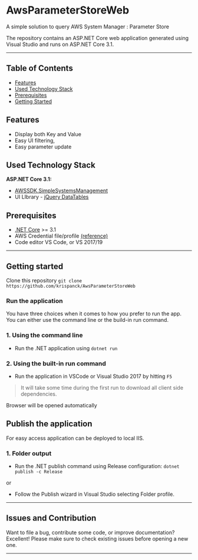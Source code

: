 # AwsParameterStoreWeb
A simple solution to query AWS System Manager : Parameter Store

The repository contains an ASP.&#8203;NET Core web application generated using Visual Studio and runs on ASP.NET Core 3.1. 

---

## Table of Contents

* [Features](#features)
* [Used Technology Stack](#used-technology-stack)
* [Prerequisites](#prerequisites)
* [Getting Started](#getting-started)

## Features

* Display both Key and Value
* Easy UI filtering, 
* Easy parameter update

## Used Technology Stack

**ASP.NET Core 3.1:**

* [AWSSDK.SimpleSystemsManagement](https://docs.aws.amazon.com/sdkfornet/v3/apidocs/items/SSM/TSSMClient.html)
* UI LIbrary - [jQuery DataTables](https://datatables.net/)

## Prerequisites

* [.NET Core](https://www.microsoft.com/net/download/windows) >= 3.1
*  AWS Credential file/profile [(reference)](https://docs.aws.amazon.com/cli/latest/userguide/cli-configure-files.html)
* Code editor VS Code, or VS 2017/19

---

## Getting started

Clone this repository `git clone https://github.com/krispanck/AwsParameterStoreWeb`



### Run the application

You have three choices when it comes to how you prefer to run the app. You can either use the command line or the build-in run command.

### 1. Using the command line

* Run the .NET application using `dotnet run`

### 2. Using the built-in run command

* Run the application in VSCode or Visual Studio 2017 by hitting `F5`

> It will take some time during the first run to download all client side dependencies.

Browser will be opened automatically


## Publish the application 
For easy access application can be deployed to local IIS. 

### 1. Folder output

* Run the .NET publish command using Release configuration: `dotnet publish -c Release`

or

* Follow the Publish wizard in Visual Studio selecting Folder profile.

---

## Issues and Contribution

Want to file a bug, contribute some code, or improve documentation? Excellent! Please make sure to check existing issues before opening a new one.

---
